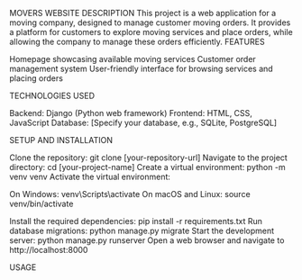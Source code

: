 MOVERS WEBSITE
DESCRIPTION
This project is a web application for a moving company, designed to manage customer moving orders. It provides a platform for customers to explore moving services and place orders, while allowing the company to manage these orders efficiently.
FEATURES

Homepage showcasing available moving services
Customer order management system
User-friendly interface for browsing services and placing orders

TECHNOLOGIES USED

Backend: Django (Python web framework)
Frontend: HTML, CSS, JavaScript
Database: [Specify your database, e.g., SQLite, PostgreSQL]

SETUP AND INSTALLATION

Clone the repository:
git clone [your-repository-url]
Navigate to the project directory:
cd [your-project-name]
Create a virtual environment:
python -m venv venv
Activate the virtual environment:

On Windows:
venv\Scripts\activate
On macOS and Linux:
source venv/bin/activate


Install the required dependencies:
pip install -r requirements.txt
Run database migrations:
python manage.py migrate
Start the development server:
python manage.py runserver
Open a web browser and navigate to http://localhost:8000

USAGE
